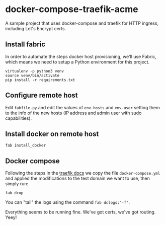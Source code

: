 # docker-compose-traefik-acme

A sample project that uses docker-compose and traefik for HTTP ingress, including Let's Encrypt certs.


Install fabric
--------------
In order to automate the steps docker host provisioning, we'll use Fabric,
which means we need to setup a Python environment for this project.

    virtualenv -p python3 venv
    source venv/bin/activate
    pip install -r requirements.txt


Configure remote host
---------------------
Edit `fabfile.py` and edit the values of `env.hosts` and `env.user` setting them
to the info of the new hosts (IP address and admin user with sudo capabilities).


Install docker on remote host
-----------------------------

    fab install_docker



Docker compose
--------------
Following the steps in the [traefik docs](https://doc.traefik.io/traefik/https/acme/)
we copy the file `docker-compose.yml` and applied the modifications to the test
domain we want to use, then simply run:

    fab dcup


You can "tail" the logs using the command `fab dclogs:"-f"`.

Everything seems to be running fine. We've got certs, we've got routing. Yeey!